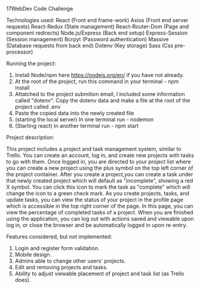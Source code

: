 17WebDev Code Challenge

Technologies used:
React (Front end frame-work)
Axios (Front end server requests)
React-Redux (State management)
React-Router-Dom (Page and component redirects)
Node.js/Express (Back end setup)
Express-Session (Session management)
Bcrpyt (Password authentication)
Massive (Database requests from back end)
Dotenv (Key storage)
Sass (Css pre-processor)


Running the project:

1. Install Node/npm here https://nodejs.org/en/ if you have not already.
2. At the root of the project, run this command in your terminal - npm install
3. Attatched to the project submition email, I included some information called "dotenv". Copy the dotenv data and make a file at the root of the project called .env
4. Paste the copied data into the newly created file 
5. (starting the local server) In one terminal run - nodemon
6. (Starting react) In another terminal run - npm start



Project description:

This project includes a project and task management system, similar to Trello. You can create an account, log in, and create new projects with tasks to go with them. Once logged in, you are directed to your project list where you can create a new project using the plus symbol on the top left corner of the project container. After you create a project,you can create a task under that newly created project which will default as "incomplete", showing a red X symbol. You can click this icon to mark the task as "complete" which will change the icon to a green check mark. As you create projects, tasks, and update tasks, you can view the status of your project in the profile page which is accessible in the top right corner of the page. In this page, you can view the percentage of completed tasks of a project. When you are finished using the application, you can log out with actions saved and viewable upon log in, or close the browser and be automatically logged in upon re-entry. 


Features considered, but not implemented: 

1. Login and register form validation.
2. Mobile design.
3. Admins able to change other users' projects.
4. Edit and removing projects and tasks.
5. Ability to adjust viewable placement of project and task list (as Trello does).



